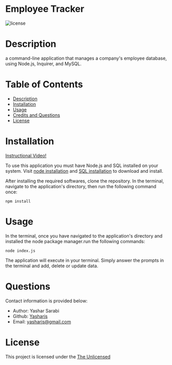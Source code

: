 # Employee Tracker

![license](https://img.shields.io/badge/License-The_unlicense-blue)

# Description

 a command-line application that manages a company's employee database, using Node.js, Inquirer, and MySQL.

# Table of Contents
- [Description](#Description)
- [Installation](#Installation)
- [Usage](#Usage)
- [Credits and Questions](#Credits)
- [License](#License)

# Installation
[Instructional Video!](https://)

To use this application you must have Node.js and SQL installed on your system. Visit [node installation](https://nodejs.org/en/download/) and [SQL installation](https://dev.mysql.com/downloads/mysql/) to download and install.

After installing the required softwares, clone the repository. In the terminal, navigate to the application's directory, then run the following command once:
```
npm install
```

# Usage

In the terminal, once you have navigated to the application's directory and installed the node package manager.run the following commands:
```
node index.js
```
The application will execute in your terminal. Simply answer the prompts in the terminal and add, delete or update data.

# Questions 

Contact information is provided below:
* Author: Yashar Sarabi
* Github: [Yasharjs](https://github.com/yasharjs)
* Email: yasharjs@gmail.com

# License
This project is licensed under the [The Unlicensed](https://choosealicense.com/licenses/unlicense/)


